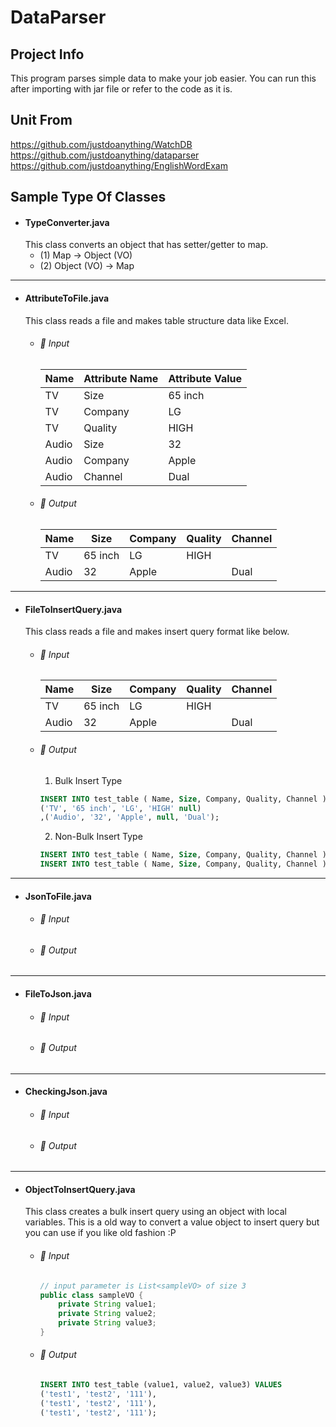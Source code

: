 DataParser
===
## Project Info
This program parses simple data to make your job easier.
You can run this after importing with jar file or refer to the code as it is.

## Unit From
https://github.com/justdoanything/WatchDB \
https://github.com/justdoanything/dataparser \
https://github.com/justdoanything/EnglishWordExam 

## Sample Type Of Classes 
- #### TypeConverter.java
  This class converts an object that has setter/getter to map.
  - (1) Map → Object (VO)
  - (2) Object (VO) → Map

---
- #### AttributeToFile.java
  This class reads a file and makes table structure data like Excel.
  - ###### 🔰 Input
	Name | Attribute Name | Attribute Value
	---|---|---
	TV | Size | 65 inch
	TV | Company | LG
	TV | Quality | HIGH
	Audio | Size | 32
	Audio | Company | Apple
	Audio | Channel	| Dual
  - ###### 🔰 Output
    Name | Size	| Company | Quality	| Channel
    ---|---|---|---|---
    TV | 65 inch | LG | HIGH |
    Audio | 32	| Apple	| | Dual
---
- #### FileToInsertQuery.java
  This class reads a file and makes insert query format like below.
  - ###### 🔰 Input
    Name | Size | Company | Quality | Channel
	---|---|---|---|---
	 TV | 65 inch | LG | HIGH |
	 Audio | 32	| Apple	| | Dual
  - ###### 🔰 Output
    1. Bulk Insert Type
	```sql
	INSERT INTO test_table ( Name, Size, Company, Quality, Channel ) VALUES
	('TV', '65 inch', 'LG', 'HIGH' null)
	,('Audio', '32', 'Apple', null, 'Dual'); 
	```
	2. Non-Bulk Insert Type
	```sql
	INSERT INTO test_table ( Name, Size, Company, Quality, Channel ) VALUES ('TV', '65 inch', 'LG', 'HIGH' null);
	INSERT INTO test_table ( Name, Size, Company, Quality, Channel ) VALUES ('Audio', '32', 'Apple', null, 'Dual');
	```
---
- #### JsonToFile.java
  - ###### 🔰 Input
  - ###### 🔰 Output
---
- #### FileToJson.java
  - ###### 🔰 Input
  - ###### 🔰 Output
---
- #### CheckingJson.java
  - ###### 🔰 Input
  - ###### 🔰 Output
---
- #### ObjectToInsertQuery.java
  This class creates a bulk insert query using an object with local variables.  This is a old way to convert a value object to insert query but you can use if you like old fashion :P
  - ###### 🔰 Input
	```java
	// input parameter is List<sampleVO> of size 3
	public class sampleVO {
		private String value1;
		private String value2;
		private String value3;
	}
	```
  - ###### 🔰 Output
  	```sql
	INSERT INTO test_table (value1, value2, value3) VALUES
	('test1', 'test2', '111'),
	('test1', 'test2', '111'),
	('test1', 'test2', '111');
	```
